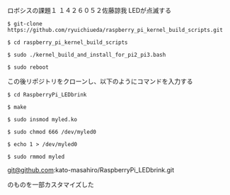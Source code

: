 ロボシスの課題１
１４２６０５２佐藤諒我
LEDが点滅する
```
$ git-clone https://github.com/ryuichiueda/raspberry_pi_kernel_build_scripts.git

$ cd raspberry_pi_kernel_build_scripts

$ sudo ./kernel_build_and_install_for_pi2_pi3.bash

$ sudo reboot
```
この後リポジトリをクローンし、以下のようにコマンドを入力する  
```
$ cd RaspberryPi_LEDbrink

$ make

$ sudo insmod myled.ko

$ sudo chmod 666 /dev/myled0

$ echo 1 > /dev/myled0  

$ sudo rmmod myled
```

git@github.com:kato-masahiro/RaspberryPi_LEDbrink.git

のものを一部カスタマイズした
